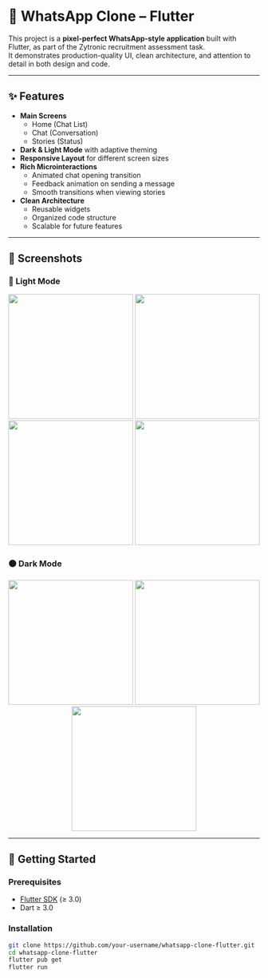 # 📱 WhatsApp Clone – Flutter

This project is a **pixel-perfect WhatsApp-style application** built with Flutter, as part of the Zytronic recruitment assessment task.  
It demonstrates production-quality UI, clean architecture, and attention to detail in both design and code.

---

## ✨ Features
- **Main Screens**
  - Home (Chat List)
  - Chat (Conversation)
  - Stories (Status)
- **Dark & Light Mode** with adaptive theming
- **Responsive Layout** for different screen sizes
- **Rich Microinteractions**
  - Animated chat opening transition
  - Feedback animation on sending a message
  - Smooth transitions when viewing stories
- **Clean Architecture**
  - Reusable widgets
  - Organized code structure
  - Scalable for future features

---

## 📸 Screenshots

### 🔵 Light Mode
<p align="center">
  <img src="https://github.com/user-attachments/assets/cd6d3b85-26b3-4697-afdf-d83b74f09d11" width="250" />
  <img src="https://github.com/user-attachments/assets/de34f1e8-dd28-4cf6-8736-bcbfa712a1bf" width="250" />
  <img src="https://github.com/user-attachments/assets/09752d22-3bfd-410c-9689-ad4b9282d9a6" width="250" />
  <img src="https://github.com/user-attachments/assets/e36877c7-48de-4785-9e99-74319485fd4d" width="250" />
</p>

### ⚫ Dark Mode
<p align="center">
  
  <img src="https://github.com/user-attachments/assets/0a78cd1b-884b-42c5-b118-bb313a487df0" width="250" />
  <img src="https://github.com/user-attachments/assets/fb4c644b-3279-42d0-8d78-2de0081c717e" width="250" />
  <img src="https://github.com/user-attachments/assets/04ec850f-5ac2-4777-bc93-90573209ac48" width="250" />
</p>

---

## 🚀 Getting Started

### Prerequisites
- [Flutter SDK](https://flutter.dev/docs/get-started/install) (≥ 3.0)
- Dart ≥ 3.0

### Installation
```bash
git clone https://github.com/your-username/whatsapp-clone-flutter.git
cd whatsapp-clone-flutter
flutter pub get
flutter run
